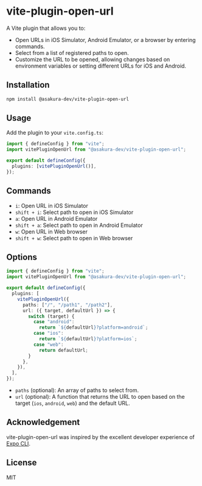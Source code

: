 # vite-plugin-open-url

A Vite plugin that allows you to:

- Open URLs in iOS Simulator, Android Emulator, or a browser by entering commands.
- Select from a list of registered paths to open.
- Customize the URL to be opened, allowing changes based on environment variables or setting different URLs for iOS and Android.

## Installation

```sh
npm install @asakura-dev/vite-plugin-open-url
```

## Usage

Add the plugin to your `vite.config.ts`:

```typescript
import { defineConfig } from "vite";
import vitePluginOpenUrl from "@asakura-dev/vite-plugin-open-url";

export default defineConfig({
  plugins: [vitePluginOpenUrl()],
});
```

## Commands

- `i`: Open URL in iOS Simulator
- `shift + i`: Select path to open in iOS Simulator
- `a`: Open URL in Android Emulator
- `shift + a`: Select path to open in Android Emulator
- `w`: Open URL in Web browser
- `shift + w`: Select path to open in Web browser

## Options

```typescript
import { defineConfig } from "vite";
import vitePluginOpenUrl from "@asakura-dev/vite-plugin-open-url";

export default defineConfig({
  plugins: [
    vitePluginOpenUrl({
      paths: ["/", "/path1", "/path2"],
      url: ({ target, defaultUrl }) => {
        switch (target) {
          case "android":
            return `${defaultUrl}?platform=android`;
          case "ios":
            return `${defaultUrl}?platform=ios`;
          case "web":
            return defaultUrl;
        }
      },
    }),
  ],
});
```

- `paths` (optional): An array of paths to select from.
- `url` (optional): A function that returns the URL to open based on the target (`ios`, `android`, `web`) and the default URL.

## Acknowledgement

vite-plugin-open-url was inspired by the excellent developer experience of [Expo CLI](https://github.com/expo/expo/tree/main/packages/%40expo/cli).

## License

MIT
